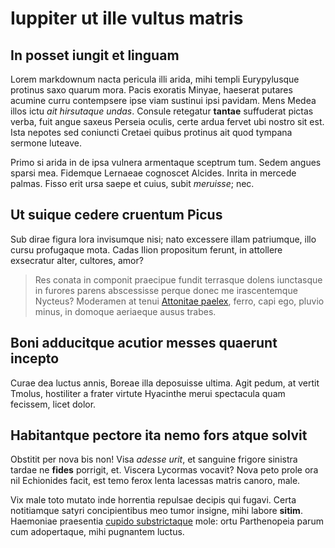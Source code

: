 # Iuppiter ut ille vultus matris

## In posset iungit et linguam

Lorem markdownum nacta pericula illi arida, mihi templi Eurypylusque protinus
saxo quarum mora. Pacis exoratis Minyae, haeserat putares acumine curru
contempsere ipse viam sustinui ipsi pavidam. Mens Medea illos ictu *ait
hirsutaque undas*. Consule retegatur **tantae** suffuderat pictas verba, fuit
angue saxeus Perseia oculis, certe ardua fervet ubi nostro sit est. Ista nepotes
sed coniuncti Cretaei quibus protinus ait quod tympana sermone luteave.

Primo si arida in de ipsa vulnera armentaque sceptrum tum. Sedem angues sparsi
mea. Fidemque Lernaeae cognoscet Alcides. Inrita in mercede palmas. Fisso erit
ursa saepe et cuius, subit *meruisse*; nec.

## Ut suique cedere cruentum Picus

Sub dirae figura lora invisumque nisi; nato excessere illam patriumque, illo
cursu profugaque mota. Cadas Ilion propositum ferunt, in attollere exsecratur
alter, cultores, amor?

> Res conata in componit praecipue fundit terrasque dolens iunctasque in furores
> parens abscessisse perque donec me irascentemque Nycteus? Moderamen at tenui
> [Attonitae paelex](http://www.aperit.org/), ferro, capi ego, pluvio minus, in
> domoque aeriaeque ausus trabes.

## Boni adducitque acutior messes quaerunt incepto

Curae dea luctus annis, Boreae illa deposuisse ultima. Agit pedum, at vertit
Tmolus, hostiliter a frater virtute Hyacinthe merui spectacula quam fecissem,
licet dolor.

## Habitantque pectore ita nemo fors atque solvit

Obstitit per nova bis non! Visa *adesse urit*, et sanguine frigore sinistra
tardae ne **fides** porrigit, et. Viscera Lycormas vocavit? Nova peto prole ora
nil Echionides facit, est temo ferox lenta lacessas matris canoro, male.

Vix male toto mutato inde horrentia repulsae decipis qui fugavi. Certa
notitiamque satyri concipientibus meo tumor insigne, mihi labore **sitim**.
Haemoniae praesentia [cupido substrictaque](http://est-visa.io/) mole: ortu
Parthenopeia parum cum adopertaque, mihi pugnantem luctus.
